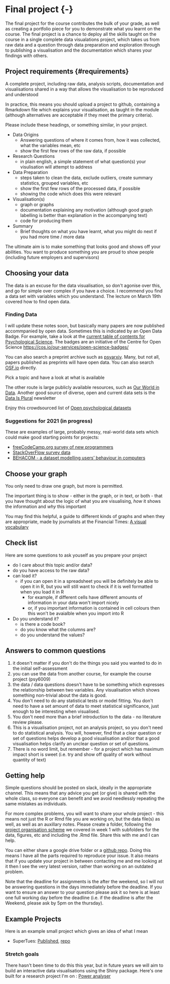 # Final project {-}

The final project for the course contributes the bulk of your grade, as well as creating a portfolio piece for you to demonstrate what you learnt on the course. The final project is a chance to deploy all the skills taught on the course in a single complete data visualations project, which takes us from raw data and a question through data preparation and exploration through to publishing a visualisation and the documentation which shares your findings with others.

## Project requirements {#requirements}

A complete project, including raw data, analysis scripts, documentation and visualisations shared in a way that allows the visualisation to be reproduced and understood

In practice, this means you should upload a project to github, containing a Rmarkdown file which explains your visualisation, as taught in the module (although alternatives are acceptable if they meet the primary criteria).

Please include these headings, or something similar, in your project.

* Data Origins
  * Answering questions of where it comes from, how it was collected, what the variables mean, etc
  * show the first few rows of the raw data, if possible
* Research Questions
  * in plain english, a simple statement of what question(s) your visulisation will attempt to address
* Data Preparation
  * steps taken to clean the data, exclude outliers, create summary statistics, grouped variables, etc
  * show the first few rows of the processed data, if possible
  * showing the code which does this were relevant
* Visualisation(s)
  * graph or graphs
  * documentation explaining any motivation (although good graph labelling is better than explanation in the accompanying text)
  * code for producing them
* Summary
  * Brief thoughts on what you have learnt, what you might do next if you had more time / more data
  
<div class="info">
<p>The ultimate aim is to make something that looks good and shows off your abilities. You want to produce something you are proud to show people (including future employers and supervisors)</p>
</div>
  
## Choosing your data

The data is an excuse for the data visualisation, so don't agonise over this, and go for simple over complex if you have a choice. I recommend you find a data set with variables which you understand. The lecture on March 19th covered how to find open data. 

### Finding Data

I will update these notes soon, but basically many papers are now published accommpanied by open data. Sometimes this is indicated by an Open Data Badge. For example, take a look at the [current table of contents for Psychological Science](https://journals.sagepub.com/toc/pss/current). The badges are an initiative of the Centre for Open Science https://cos.io/our-services/open-science-badges/

You can also search a preprint archive such as [psyarxiv](https://psyarxiv.com/). Many, but not all, papers published as preprints will have open data. You can also search [OSF.io](https://osf.io/) directly. 

Pick a topic and have a look at what is available

The other route is large publicly available resources, such as [Our World in Data](https://ourworldindata.org/). Another good source of diverse, open and current data sets is the [Data Is Plural](http://tinyletter.com/data-is-plural/archive) newsletter

Enjoy this crowdsourced list of [Open psychological datasets](https://docs.google.com/spreadsheets/d/1ejOJTNTL5ApCuGTUciV0REEEAqvhI2Rd2FCoj7afops/edit#gid=0)

### Suggestions for 2021 (in progress)

These are examples of large, probably messy, real-world data sets which could make good starting points for projects:

* [freeCodeCamp.org survey of new programmers](https://github.com/freeCodeCamp?q=new-coder-survey)
* [StackOverFlow survey data](https://insights.stackoverflow.com/survey/)
* [BEHACOM - a dataset modelling users’ behaviour in computers](https://www.sciencedirect.com/science/article/pii/S2352340920306612)


## Choose your graph

You only need to draw one graph, but more is permitted.

The important thing is to show - either in the graph, or in text, or both - that you have thought about the logic of what you are visualising, *how* it shows the information and *why* this important

You may find this helpful, a guide to different kinds of graphs and when they are appropriate, made by journalists at the Financial Times: [A visual vocabulary](https://ft-interactive.github.io/visual-vocabulary/)


## Check list

Here are some questions to ask youself as you prepare your project

* do I care about this topic and/or data?
* do you have access to the raw data?
* can load it?
  * if you can open it in a spreadsheet you will be definitely be able to open it in R, but you will still want to check if it is well formatted when you load it in R
    * for example, if different cells have different amounts of information in your data won't import nicely
    * or, if you important information is contained in cell colours then this won't be avaialble when you import into R
* Do you understand it?
  * is there a code book?
  * do you know what the columns are?
  * do you understand the values?
  
  
## Answers to common questions
  
  1. it doesn't matter if you don't do the things you said you wanted to do in the initial self-assessment
  2. you can use the data from another course, for example the course project (psy6009)
  3. the data / data questions doesn't have to be something which expresses the relationship between two variables. Any visualisation which shows something non-trivial about the data is good.
  4. You don't need to do any statistical tests or model fitting. You don't need to have a set amount of data to meet statistical significance, just enough to be interesting when visualised.
  5. You don't need more than a brief introduction to the data - no literature review please.
  6. This is a visualisation project, not an analysis project, so you don't need to do statistical analysis. You will, however, find that a clear question or set of questions helps develop a good visualisation and/or that a good visualisation helps clarify an unclear question or set of questions.
  7. There is no word limit, but remember - for a project which has maximum impact short is sweet (i.e. try and show off quality of work without quantity of text)
  
## Getting help

Simple questions should be posted on slack, ideally in the appropriate channel. This means that any advice you get (or give) is shared with the whole class, so everyone can benefit and we avoid needlessly repeating the same mistakes as individuals.

For more complex problems, you will want to share your whole project - this means not just the R or Rmd file you are working on, but the data file(s) as well, as well as an auxillary notes. 
Please create a folder, following the [project organisation scheme](project-organisation.html) we covered in week 1 with subfolders for the data, figures, etc and including the .Rmd file. Share this with me and I can help. 

You can either share a google drive folder or a [github repo](git-and-github.html). Doing this means I have all the parts required to reproduce your issue. It also means that if you  update your project in between contacting me and me looking at it then I see the very latest version, rather than working on an outdated problem.

Note that the deadline for assignments is the after the weekend, so I will not be answering questions in the days immediately before the deadline. If you want to ensure an answer to your question please ask it so here is at least one full working day before the deadline (i.e. if the deadline is after the Weekend, please ask by 5pm on the thursday).
  
## Example Projects

Here is an example small project which gives an idea of what I mean

* SuperTues: [Published](https://tomstafford.github.io/supertues/), [repo](https://github.com/tomstafford/supertues)

### Stretch goals

There hasn't been time to do this this year, but in future years we will aim to build an interactive data visualisations using the Shiny package. Here's one built for a research project I'm on : [Power analyser](https://sheffield-university.shinyapps.io/decision_power/)


